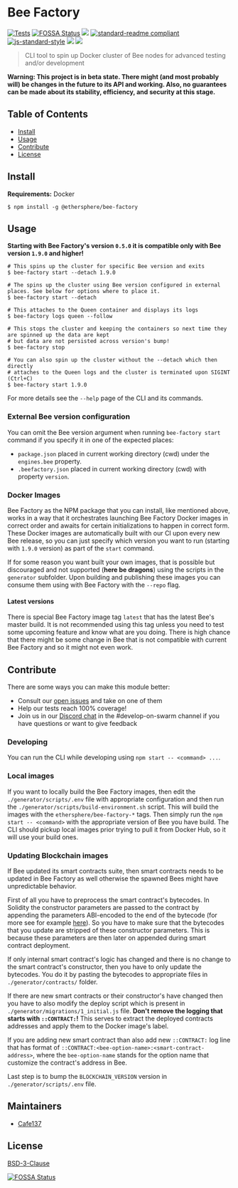 # Bee Factory

[![Tests](https://github.com/ethersphere/bee-factory/actions/workflows/test.yaml/badge.svg)](https://github.com/ethersphere/bee-factory/actions/workflows/test.yaml)
[![FOSSA Status](https://app.fossa.com/api/projects/git%2Bgithub.com%2Fethersphere%2Fbee-factory.svg?type=shield)](https://app.fossa.com/projects/git%2Bgithub.com%2Fethersphere%2Fbee-factory?ref=badge_shield)
[![](https://img.shields.io/badge/made%20by-Swarm-blue.svg?style=flat-square)](https://swarm.ethereum.org/)
[![standard-readme compliant](https://img.shields.io/badge/standard--readme-OK-brightgreen.svg?style=flat-square)](https://github.com/RichardLitt/standard-readme)
[![js-standard-style](https://img.shields.io/badge/code%20style-standard-brightgreen.svg?style=flat-square)](https://github.com/feross/standard)
![](https://img.shields.io/badge/npm-%3E%3D6.9.0-orange.svg?style=flat-square)
![](https://img.shields.io/badge/Node.js-%3E%3D12.0.0-orange.svg?style=flat-square)

> CLI tool to spin up Docker cluster of Bee nodes for advanced testing and/or development

**Warning: This project is in beta state. There might (and most probably will) be changes in the future to its API and working. Also, no guarantees can be made about its stability, efficiency, and security at this stage.**

## Table of Contents

- [Install](#install)
- [Usage](#usage)
- [Contribute](#contribute)
- [License](#license)

## Install

**Requirements:** Docker

```shell
$ npm install -g @ethersphere/bee-factory
```

## Usage

**Starting with Bee Factory's version `0.5.0` it is compatible only with Bee version `1.9.0` and higher!**

```shell
# This spins up the cluster for specific Bee version and exits
$ bee-factory start --detach 1.9.0

# The spins up the cluster using Bee version configured in external places. See below for options where to place it.
$ bee-factory start --detach

# This attaches to the Queen container and displays its logs
$ bee-factory logs queen --follow

# This stops the cluster and keeping the containers so next time they are spinned up the data are kept
# but data are not persisted across version's bump!
$ bee-factory stop

# You can also spin up the cluster without the --detach which then directly
# attaches to the Queen logs and the cluster is terminated upon SIGINT (Ctrl+C)
$ bee-factory start 1.9.0
```

For more details see the `--help` page of the CLI and its commands.

### External Bee version configuration

You can omit the Bee version argument when running `bee-factory start` command if you specify it in one of the expected places:

 - `package.json` placed in current working directory (cwd) under the `engines.bee` property.
 - `.beefactory.json` placed in current working directory (cwd) with property `version`.

### Docker Images

Bee Factory as the NPM package that you can install, like mentioned above, works in a way that it orchestrates launching Bee Factory Docker images
in correct order and awaits for certain initializations to happen in correct form. These Docker images are automatically built with our CI
upon every new Bee release, so you can just specify which version you want to run (starting with `1.9.0` version) as part of the `start` command.

If for some reason you want built your own images, that is possible but discouraged and not supported (**here be dragons**) using the scripts in the `generator` subfolder.
Upon building and publishing these images you can consume them using with Bee Factory with the `--repo` flag.

#### Latest versions

There is special Bee Factory image tag `latest` that has the latest Bee's master build.
It is not recommended using this tag unless you need to test some upcoming feature and know what are you doing.
There is high chance that there might be some change in Bee that is not compatible with current Bee Factory and so it might not even work.

## Contribute

There are some ways you can make this module better:

- Consult our [open issues](https://github.com/ethersphere/bee-factory/issues) and take on one of them
- Help our tests reach 100% coverage!
- Join us in our [Discord chat](https://discord.gg/wdghaQsGq5) in the #develop-on-swarm channel if you have questions or want to give feedback

### Developing

You can run the CLI while developing using `npm start -- <command> ...`.

### Local images

If you want to locally build the Bee Factory images, then edit the `./generator/scripts/.env` file with appropriate configuration
and then run the `./generator/scripts/build-environment.sh` script. This will build the images with the `ethersphere/bee-factory-*` tags.
Then simply run the `npm start -- <command>` with the appropriate version of Bee you have build.
The CLI should pickup local images prior trying to pull it from Docker Hub, so it will use your build ones.

### Updating Blockchain images

If Bee updated its smart contracts suite, then smart contracts needs to be updated in Bee Factory as well otherwise the spawned Bees might
have unpredictable behavior.

First of all you have to preprocess the smart contract's bytecodes. In Solidity the constructor parameters are passed to the contract by appending the parameters
ABI-encoded to the end of the bytecode (for more see for example [here](https://ethereum.stackexchange.com/questions/58866/how-does-a-contracts-constructor-work-and-load-input-values)).
So you have to make sure that the bytecodes that you update are stripped of these constructor parameters.
This is because these parameters are then later on appended during smart contract deployment.

If only internal smart contract's logic has changed and there is no change to the smart contract's constructor, then you have to only
update the bytecodes. You do it by pasting the bytecodes to appropriate files in `./generator/contracts/` folder.

If there are new smart contracts or their constructor's have changed then you have to also modify the deploy script which is present in
`./generator/migrations/1_initial.js` file. **Don't remove the logging that starts with `::CONTRACT:`!** This serves to extract the deployed
contracts addresses and apply them to the Docker image's label.

If you are adding new smart contract than also add new `::CONTRACT:` log line that has format of `::CONTRACT:<bee-option-name>:<smart-contract-address>`,
where the `bee-option-name` stands for the option name that customize the contract's address in Bee.

Last step is to bump the `BLOCKCHAIN_VERSION` version in `./generator/scripts/.env` file.

## Maintainers

- [Cafe137](https://github.com/cafe137)

## License

[BSD-3-Clause](./LICENSE)


[![FOSSA Status](https://app.fossa.com/api/projects/git%2Bgithub.com%2Fethersphere%2Fbee-factory.svg?type=large)](https://app.fossa.com/projects/git%2Bgithub.com%2Fethersphere%2Fbee-factory?ref=badge_large)
